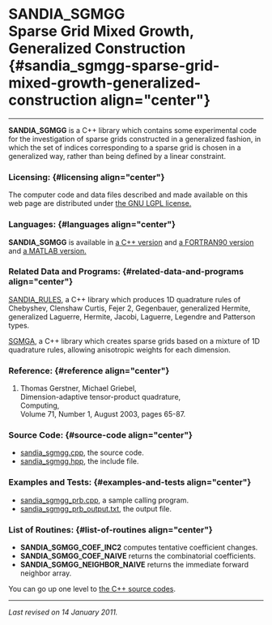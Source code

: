 SANDIA\_SGMGG\
Sparse Grid Mixed Growth, Generalized Construction {#sandia_sgmgg-sparse-grid-mixed-growth-generalized-construction align="center"}
==================================================

------------------------------------------------------------------------

**SANDIA\_SGMGG** is a C++ library which contains some experimental code
for the investigation of sparse grids constructed in a generalized
fashion, in which the set of indices corresponding to a sparse grid is
chosen in a generalized way, rather than being defined by a linear
constraint.

### Licensing: {#licensing align="center"}

The computer code and data files described and made available on this
web page are distributed under [the GNU LGPL
license.](../../txt/gnu_lgpl.txt)

### Languages: {#languages align="center"}

**SANDIA\_SGMGG** is available in [a C++
version](../../master/sandia_sgmgg/sandia_sgmgg.md) and [a FORTRAN90
version](../../f_src/sandia_sgmgg/sandia_sgmgg.md) and [a MATLAB
version.](../../m_src/sandia_sgmgg/sandia_sgmgg.md)

### Related Data and Programs: {#related-data-and-programs align="center"}

[SANDIA\_RULES](../../master/sandia_rules/sandia_rules.md), a C++
library which produces 1D quadrature rules of Chebyshev, Clenshaw
Curtis, Fejer 2, Gegenbauer, generalized Hermite, generalized Laguerre,
Hermite, Jacobi, Laguerre, Legendre and Patterson types.

[SGMGA](../../master/sgmga/sgmga.md), a C++ library which creates
sparse grids based on a mixture of 1D quadrature rules, allowing
anisotropic weights for each dimension.

### Reference: {#reference align="center"}

1.  Thomas Gerstner, Michael Griebel,\
    Dimension-adaptive tensor-product quadrature,\
    Computing,\
    Volume 71, Number 1, August 2003, pages 65-87.

### Source Code: {#source-code align="center"}

-   [sandia\_sgmgg.cpp](sandia_sgmgg.cpp), the source code.
-   [sandia\_sgmgg.hpp](sandia_sgmgg.hpp), the include file.

### Examples and Tests: {#examples-and-tests align="center"}

-   [sandia\_sgmgg\_prb.cpp](sandia_sgmgg_prb.cpp), a sample calling
    program.
-   [sandia\_sgmgg\_prb\_output.txt](sandia_sgmgg_prb_output.txt), the
    output file.

### List of Routines: {#list-of-routines align="center"}

-   **SANDIA\_SGMGG\_COEF\_INC2** computes tentative coefficient
    changes.
-   **SANDIA\_SGMGG\_COEF\_NAIVE** returns the combinatorial
    coefficients.
-   **SANDIA\_SGMGG\_NEIGHBOR\_NAIVE** returns the immediate forward
    neighbor array.

You can go up one level to [the C++ source codes](../cpp_src.md).

------------------------------------------------------------------------

*Last revised on 14 January 2011.*
